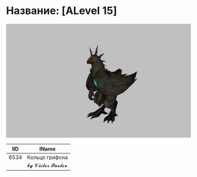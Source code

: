 # Название: [ALevel 15]

![t00015.png](t00015.png)

| IID | IName               |
|-----|---------------------|
| 6534 | Кольцо грифона |
|     | 𝓫𝔂 𝓥𝓲𝓬𝓽𝓸𝓻 𝓟𝓪𝓿𝓵𝓸𝓿   |